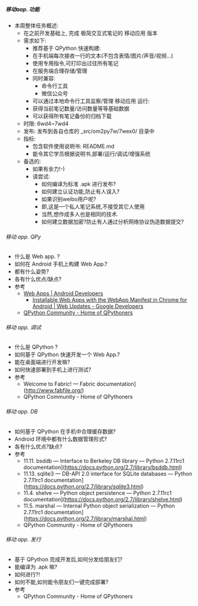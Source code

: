##### 移动aap. 功能
- 本周整体任务概述:
  - 在之前开发基础上, 完成 极简交互式笔记的 移动应用 版本
  - 需求如下:
    - 推荐基于 QPython 快速构建:
    - 在手机端每次接收一行的文本(不包含表情/图片/声音/视频...)
    - 使用专用指令,可打印出过往所有笔记
    - 在服务端合理存储/管理
    - 同时兼容:
      - 命令行工具
      - 微信公众号
    - 可以通过本地命令行工具监察/管理 移动应用 运行:
    - 获得当前笔记数量/访问数量等等基础数据
    - 可以获得所有笔记备份的归档下载
  - 时限: 6wd4~7wd4
  - 发布: 发布到各自仓库的 _src/om2py7w/7wex0/ 目录中
  - 指标:
    - 包含软件使用说明书: README.md
    - 能令其它学员根据说明书,部署/运行/调试/增强系统
  - 备选的:
    - 如果有余力!-)
    - 请尝试:
      - 如何编译为标准 .apk 进行发布?
      - 如何建立认证功能,防止有人误入?
      - 如果识别weibo用户呢?
      - 即,这是一个私人笔记系统,不接受其它人使用
      - 当然,想作成多人也是相同的技术.
      - 如何建立数据加密?防止有人通过分析网络协议伪造数据提交?

###### 移动 app. QPy
- 什么是 Web app. ?
- 如何在 Android 手机上构建 Web App.?
- 都有什么姿势?
- 各有什么优点/缺点?
- 参考
  - [Web Apps | Android Developers](http://developer.android.com/guide/webapps/index.html)
    - [Installable Web Apps with the WebApp Manifest in Chrome for Android | Web Updates - Google Developers](https://developers.google.com/web/updates/2014/11/Support-for-installable-web-apps-with-webapp-manifest-in-chrome-38-for-Android)
  - [QPython Community - Home of QPythoners](http://qpython.org/)

###### 移动 app. 调试
- 什么是 QPython ?
- 如何基于 QPython 快速开发一个 Web App.?
- 能在桌面端进行开发嘛?
- 如何快速部署到手机上进行测试?
- 参考
  - Welcome to Fabric! — Fabric documentation](http://www.fabfile.org/)
  - QPython Community - Home of QPythoners

###### 移动 app. DB
- 如何基于 QPython 在手机中合理缓存数据?
- Android 环境中都有什么数据管理形式?
- 各有什么优点?缺点?
- 参考
  - 11.11. bsddb — Interface to Berkeley DB library — Python 2.7.11rc1 documentation](https://docs.python.org/2.7/library/bsddb.html)
  - 11.13. sqlite3 — DB-API 2.0 interface for SQLite databases — Python 2.7.11rc1 documentation](https://docs.python.org/2.7/library/sqlite3.html)
  - 11.4. shelve — Python object persistence — Python 2.7.11rc1 documentation](https://docs.python.org/2.7/library/shelve.html)
  - 11.5. marshal — Internal Python object serialization — Python 2.7.11rc1 documentation](https://docs.python.org/2.7/library/marshal.html)
  - QPython Community - Home of QPythoners

###### 移动 app. 发行
- 基于 QPython 完成开发后,如何分发给朋友们?
- 能编译为 .apk 嘛?
- 如何进行?!
- 如何不能,如何能令朋友们一键完成部署?
- 参考
  - QPython Community - Home of QPythoners